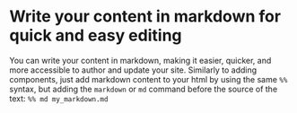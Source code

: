 # Write your content in markdown for quick and easy editing

You can write your content in markdown, making it easier, quicker, and more accessible to author and update your site. Similarly to adding components, just add markdown content to your html by using the same `%%` syntax, but adding the `markdown` or `md` command before the source of the text: `%% md my_markdown.md`